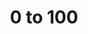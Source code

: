 ---
layout: project

project-num: 7
title: 0 to 100

description: This piece shows the skill progression of a snowboarder. I was inspired by my own snowboarding experiences. I got the inspiration to add the light/brush effects to my project from artist and designer Chuck Anderson. Chuck Anderson is known for including glowing light type effects in his work. I used the light effects as an intresting way to visualize the skill progression. For example, the first image is showing his beginner stage so the effects looked a little messy to symbolize that. While, the effects in his expert stage look more clean.

client: Academic
type: Photo Manipulation
responsibilities: Concept, Photoshop
date-completed: Spring 2016
---